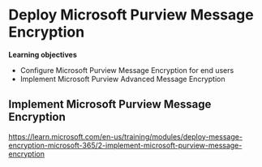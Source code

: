 # Deploy Microsoft Purview Message Encryption 
**Learning objectives**
* Configure Microsoft Purview Message Encryption for end users
* Implement Microsoft Purview Advanced Message Encryption

## Implement Microsoft Purview Message Encryption

https://learn.microsoft.com/en-us/training/modules/deploy-message-encryption-microsoft-365/2-implement-microsoft-purview-message-encryption
